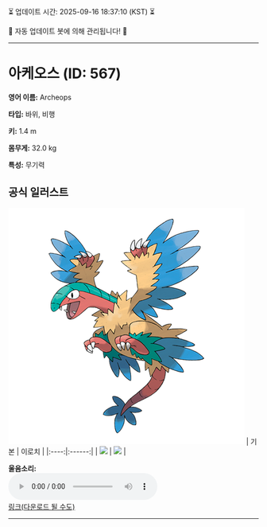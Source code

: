 
⏳ 업데이트 시간: 2025-09-16 18:37:10 (KST) ⏳

🤖 자동 업데이트 봇에 의해 관리됩니다! 🤖

---

# 아케오스 (ID: 567)
**영어 이름:** Archeops

**타입:** 바위, 비행

**키:** 1.4 m

**몸무게:** 32.0 kg

**특성:** 무기력

## 공식 일러스트
![](https://raw.githubusercontent.com/PokeAPI/sprites/master/sprites/pokemon/other/official-artwork/567.png)
| 기본 | 이로치 |
|:----:|:------:|
| <img src="http://play.pokemonshowdown.com/sprites/ani/archeops.gif" width="200"> | <img src="http://play.pokemonshowdown.com/sprites/ani-shiny/archeops.gif" width="200"> |

**울음소리:**<br><audio controls src="https://raw.githubusercontent.com/PokeAPI/cries/main/cries/pokemon/latest/567.ogg"></audio><br> [링크(다운로드 될 수도)](https://raw.githubusercontent.com/PokeAPI/cries/main/cries/pokemon/latest/567.ogg)


---
